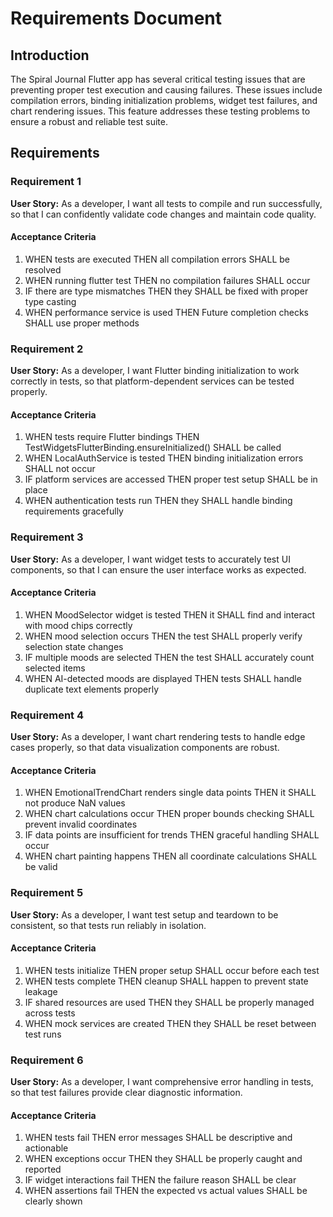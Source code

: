 # Requirements Document

## Introduction

The Spiral Journal Flutter app has several critical testing issues that are preventing proper test execution and causing failures. These issues include compilation errors, binding initialization problems, widget test failures, and chart rendering issues. This feature addresses these testing problems to ensure a robust and reliable test suite.

## Requirements

### Requirement 1

**User Story:** As a developer, I want all tests to compile and run successfully, so that I can confidently validate code changes and maintain code quality.

#### Acceptance Criteria

1. WHEN tests are executed THEN all compilation errors SHALL be resolved
2. WHEN running flutter test THEN no compilation failures SHALL occur
3. IF there are type mismatches THEN they SHALL be fixed with proper type casting
4. WHEN performance service is used THEN Future completion checks SHALL use proper methods

### Requirement 2

**User Story:** As a developer, I want Flutter binding initialization to work correctly in tests, so that platform-dependent services can be tested properly.

#### Acceptance Criteria

1. WHEN tests require Flutter bindings THEN TestWidgetsFlutterBinding.ensureInitialized() SHALL be called
2. WHEN LocalAuthService is tested THEN binding initialization errors SHALL not occur
3. IF platform services are accessed THEN proper test setup SHALL be in place
4. WHEN authentication tests run THEN they SHALL handle binding requirements gracefully

### Requirement 3

**User Story:** As a developer, I want widget tests to accurately test UI components, so that I can ensure the user interface works as expected.

#### Acceptance Criteria

1. WHEN MoodSelector widget is tested THEN it SHALL find and interact with mood chips correctly
2. WHEN mood selection occurs THEN the test SHALL properly verify selection state changes
3. IF multiple moods are selected THEN the test SHALL accurately count selected items
4. WHEN AI-detected moods are displayed THEN tests SHALL handle duplicate text elements properly

### Requirement 4

**User Story:** As a developer, I want chart rendering tests to handle edge cases properly, so that data visualization components are robust.

#### Acceptance Criteria

1. WHEN EmotionalTrendChart renders single data points THEN it SHALL not produce NaN values
2. WHEN chart calculations occur THEN proper bounds checking SHALL prevent invalid coordinates
3. IF data points are insufficient for trends THEN graceful handling SHALL occur
4. WHEN chart painting happens THEN all coordinate calculations SHALL be valid

### Requirement 5

**User Story:** As a developer, I want test setup and teardown to be consistent, so that tests run reliably in isolation.

#### Acceptance Criteria

1. WHEN tests initialize THEN proper setup SHALL occur before each test
2. WHEN tests complete THEN cleanup SHALL happen to prevent state leakage
3. IF shared resources are used THEN they SHALL be properly managed across tests
4. WHEN mock services are created THEN they SHALL be reset between test runs

### Requirement 6

**User Story:** As a developer, I want comprehensive error handling in tests, so that test failures provide clear diagnostic information.

#### Acceptance Criteria

1. WHEN tests fail THEN error messages SHALL be descriptive and actionable
2. WHEN exceptions occur THEN they SHALL be properly caught and reported
3. IF widget interactions fail THEN the failure reason SHALL be clear
4. WHEN assertions fail THEN the expected vs actual values SHALL be clearly shown